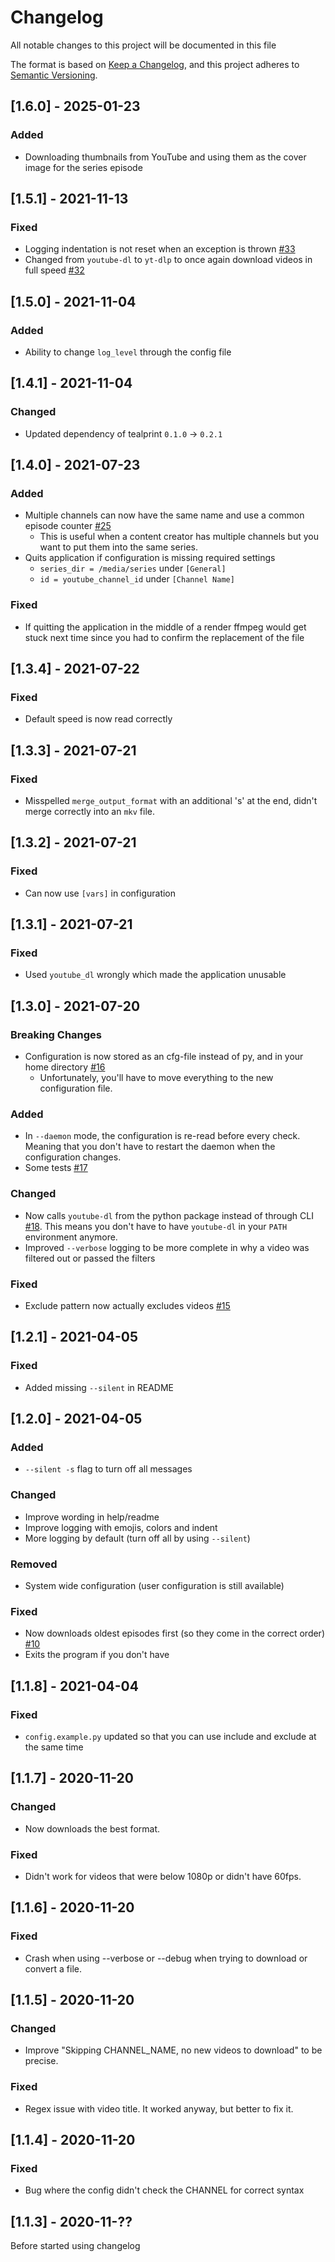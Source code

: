 # Changelog

All notable changes to this project will be documented in this file

The format is based on [Keep a Changelog](https://keepachangelog.com/en/1.0.0/),
and this project adheres to [Semantic Versioning](https://semver.org/spec/v2.0.0.html).

## [1.6.0] - 2025-01-23

### Added

- Downloading thumbnails from YouTube and using them as the cover image for the series episode

## [1.5.1] - 2021-11-13

### Fixed

- Logging indentation is not reset when an exception is thrown [#33](https://github.com/Senth/youtube-series-downloader/issues/33)
- Changed from `youtube-dl` to `yt-dlp` to once again download videos in full speed [#32](https://github.com/Senth/youtube-series-downloader/issues/32)

## [1.5.0] - 2021-11-04

### Added

- Ability to change `log_level` through the config file

## [1.4.1] - 2021-11-04

### Changed

- Updated dependency of tealprint `0.1.0` -> `0.2.1`

## [1.4.0] - 2021-07-23

### Added

- Multiple channels can now have the same name and use a common episode counter [#25](https://github.com/Senth/youtube-series-downloader/issues/25)
  - This is useful when a content creator has multiple channels but you want to put them
    into the same series.
- Quits application if configuration is missing required settings
  - `series_dir = /media/series` under `[General]`
  - `id = youtube_channel_id` under `[Channel Name]`

### Fixed

- If quitting the application in the middle of a render ffmpeg would get stuck next time
  since you had to confirm the replacement of the file

## [1.3.4] - 2021-07-22

### Fixed

- Default speed is now read correctly

## [1.3.3] - 2021-07-21

### Fixed

- Misspelled `merge_output_format` with an additional 's' at the end, didn't merge correctly into an `mkv` file.

## [1.3.2] - 2021-07-21

### Fixed

- Can now use `[vars]` in configuration

## [1.3.1] - 2021-07-21

### Fixed

- Used `youtube_dl` wrongly which made the application unusable

## [1.3.0] - 2021-07-20

### Breaking Changes

- Configuration is now stored as an cfg-file instead of py, and in your home directory [#16](https://github.com/Senth/youtube-series-downloader/issues/16)
  - Unfortunately, you'll have to move everything to the new configuration file.

### Added

- In `--daemon` mode, the configuration is re-read before every check.
  Meaning that you don't have to restart the daemon when the configuration changes.
- Some tests [#17](https://github.com/Senth/youtube-series-downloader/issues/17)

### Changed

- Now calls `youtube-dl` from the python package instead of through CLI [#18](https://github.com/Senth/youtube-series-downloader/issues/18).
  This means you don't have to have `youtube-dl` in your `PATH` environment anymore.
- Improved `--verbose` logging to be more complete in why a video was filtered out or passed the filters

### Fixed

- Exclude pattern now actually excludes videos [#15](https://github.com/Senth/youtube-series-downloader/issues/15)

## [1.2.1] - 2021-04-05

### Fixed

- Added missing `--silent` in README

## [1.2.0] - 2021-04-05

### Added

- `--silent -s` flag to turn off all messages

### Changed

- Improve wording in help/readme
- Improve logging with emojis, colors and indent
- More logging by default (turn off all by using `--silent`)

### Removed

- System wide configuration (user configuration is still available)

### Fixed

- Now downloads oldest episodes first (so they come in the correct order) [#10](https://github.com/Senth/youtube-series-downloader/issues/10)
- Exits the program if you don't have

## [1.1.8] - 2021-04-04

### Fixed

- `config.example.py` updated so that you can use include and exclude at the same time

## [1.1.7] - 2020-11-20

### Changed

- Now downloads the best format.

### Fixed

- Didn't work for videos that were below 1080p or didn't have 60fps.

## [1.1.6] - 2020-11-20

### Fixed

- Crash when using --verbose or --debug when trying to download or convert a file.

## [1.1.5] - 2020-11-20

### Changed

- Improve "Skipping CHANNEL_NAME, no new videos to download" to be precise.

### Fixed

- Regex issue with video title. It worked anyway, but better to fix it.

## [1.1.4] - 2020-11-20

### Fixed

- Bug where the config didn't check the CHANNEL for correct syntax

## [1.1.3] - 2020-11-??

Before started using changelog
